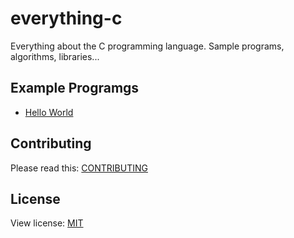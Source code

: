 # everything-c
Everything about the C programming language. Sample programs, algorithms, libraries...

## Example Programgs
+ [Hello World](https://github.com/mertcandav/everything-c/tree/main/examples/hello-world)

## Contributing
Please read this: [CONTRIBUTING](https://github.com/mertcandav/everything-c/blob/main/CONTRIBUTING.md)

## License
View license: [MIT](https://opensource.org/licenses/MIT)
